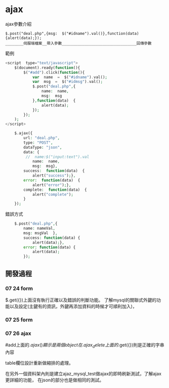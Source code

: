 

#  ajax
ajax參數介紹
~~~
$.post("deal.php",{msg:  $("#idname").val()},function(data)  {alert(data);});
________伺服端檔案__帶入參數_________________________________回傳參數
~~~
範例
~~~php
<script  type="text/javascript">
    $(document).ready(function(){
        $("#add").click(function(){
            var  name  =  $("#idname").val();
            var  msg  =  $("#idmsg").val();   
            $.post("deal.php",{
                name:  name,
                msg:  msg
            },function(data)  {
                alert(data);
            });
        });
    );
</script>
~~~

~~~php
    $.ajax({
        url: "deal.php",
        type: "POST",
        dataType: "json",
        data: {
         //  name:$("input:text").val
            name:  name,
            msg:  msg},
        success:  function(data)  {
            alert("success");},
        error:  function(data)  {
            alert("error");},
        complete:  function(data)  {
            alert("complete");
        }
    });
~~~

錯誤方式
~~~php
    $.post("deal.php",{
        name: nameVal,
        msg: msgVal  },
        success: function(data) {
            alert(data);},
        error: function(data) {
            alert(data);
        });
~~~

## 開發過程
### 07 24 form
$.get({})上面沒有執行正確以及錯誤的判斷功能。
了解mysql的關聯式外鍵的功能以及設定(主鍵有的資訊，外鍵再添加資料的時候才可順利加入)，

### 07 25 form

### 07 26 ajax
#add上面的$.ajax({})顯示是兩個object
在
.ajax_delete上面的$.get({})則是正確的字串內容

table欄位設計重新做縮排的處理。

在另外一個資料架內則是建立ajaz_mysql_test做ajax的即時刷新測試，了解ajax更詳細的功能，
在json的部分也是做相同的測試。